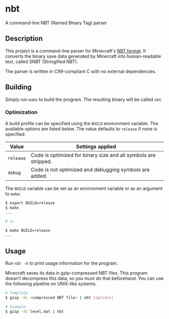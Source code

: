 # nbt
A command-line NBT (Named Binary Tag) parser

## Description

This project is a command-line parser for Minecraft's [NBT
format](https://minecraft.fandom.com/wiki/NBT_format). It converts the binary
save data generated by Minecraft into human-readable text, called SNBT
(Stringified NBT).

The parser is written in C99-compliant C with no external dependencies.

## Building

Simply run `make` to build the program. The resulting binary will be called
`nbt`.

### Optimization

A build profile can be specified using the `BUILD` environment variable. The
available options are listed below. The value defaults to `release` if none is
specified.

| Value     | Settings applied                                                |
| ---       | ---                                                             |
| `release` | Code is optimized for binary size and all symbols are stripped. |
| `debug`   | Code is not optimized and debugging symbols are added.          |

The `BUILD` variable can be set as an environment variable or as an argument to `make`:

```sh
$ export BUILD=release
$ make
...

# or

$ make BUILD=release
...
```

## Usage

Run `nbt -h` to print usage information for the program.

Minecraft saves its data in gzip-compressed NBT files. This program doesn't
decompress this data, so you must do that beforehand. You can use the following
pipeline on UNIX-like systems.

```sh
# Template
$ gzip -dc <compressed NBT file> | nbt [options]

# Example
$ gzip -dc level.dat | nbt
```
